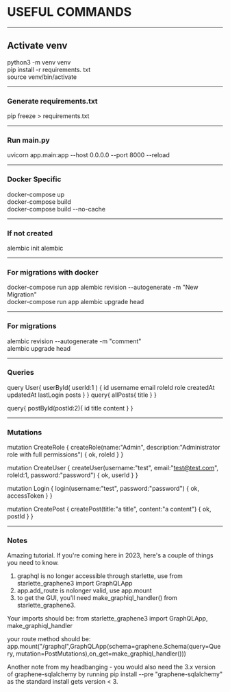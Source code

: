 # USEFUL COMMANDS
---

## Activate venv
python3 -m venv venv
<br>
pip install -r requirements. txt
<br>
source venv/bin/activate

---

### Generate requirements.txt
pip freeze > requirements.txt 

---

### Run main.py
uvicorn app.main:app --host 0.0.0.0 --port 8000 --reload

---

### Docker Specific
docker-compose up
<br>
docker-compose build
<br>
docker-compose build --no-cache

---

### If not created
alembic init alembic

---

### For migrations with docker
docker-compose run app alembic revision --autogenerate -m "New Migration"
<br>
docker-compose run app alembic upgrade head

---

### For migrations 
alembic revision --autogenerate -m "comment"
<br>
alembic upgrade head

---

### Queries
query User{
  userById(
    userId:1
  ) {
    id
    username
    email
	roleId
    role
    createdAt
    updatedAt
    lastLogin
    posts
  }
}
query{ allPosts{ title } }

query{ postById(postId:2){ id title content } }

---

### Mutations
mutation CreateRole {
    createRole(name:"Admin", description:"Administrator role with full permissions") {
        ok,
        roleId
    }
}

mutation CreateUser {
    createUser(username:"test", email:"test@test.com", roleId:1, password:"password") {
        ok,
        userId
    }
}


mutation Login {
    login(username:"test", password:"password") {
        ok,
        accessToken
    }
}

mutation CreatePost {
    createPost(title:"a title", content:"a content") {
        ok,
        postId
    }
}

---

### Notes
Amazing tutorial.
If you're coming here in 2023, here's a couple of things you need to know.
1. graphql is no longer accessible through starlette, use from starlette_graphene3 import GraphQLApp
2. app.add_route is nolonger valid, use app.mount
3. to get the GUI, you'll need make_graphiql_handler() from starlette_graphene3.

Your imports should be: 
from starlette_graphene3 import GraphQLApp, make_graphiql_handler

your route method should be:
app.mount("/graphql",GraphQLApp(schema=graphene.Schema(query=Query, mutation=PostMutations),on_get=make_graphiql_handler()))

Another note from my headbanging - you would also need the 3.x version of graphene-sqlalchemy by running pip install --pre "graphene-sqlalchemy" as the standard install gets version < 3.
